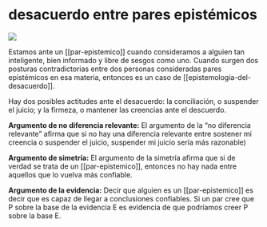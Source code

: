 # desacuerdo entre pares epistémicos
![](https://www.youtube.com/embed/RROWX5mU9qg)

Estamos ante un [[par-epistemico]] cuando consideramos a alguien  tan inteligente, bien informado y libre de sesgos como uno. Cuando surgen dos posturas contradictorias entre dos personas consideradas pares epistémicos en esa materia, entonces es un caso de [[epistemologia-del-desacuerdo]].

Hay dos posibles actitudes ante el desacuerdo: la conciliación, o suspender el juicio; y la firmeza, o mantener las creencias ante el descuerdo.

**Argumento de no diferencia relevante:** El argumento de la “no diferencia relevante” afirma que si no hay una diferencia relevante entre sostener mi creencia o suspender el juicio, suspender mi juicio sería más razonable)

**Argumento de simetría:** El argumento de la simetría afirma que si de verdad se trata de un [[par-epistemico]], entonces no hay nada entre aquellos que lo vuelva más confiable.

**Argumento de la evidencia:** Decir que alguien es un [[par-epistemico]] es decir que es capaz de llegar a conclusiones confiables. Si un par cree que P sobre la base de la evidencia E es evidencia de que podríamos creer P sobre la base E.
